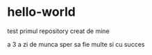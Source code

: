 # hello-world
test primul repository creat de mine


a 3 a zi de munca
sper sa fie multe si cu succes
